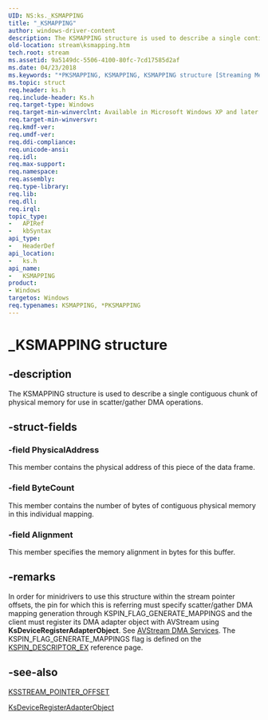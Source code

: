 ```yaml
---
UID: NS:ks._KSMAPPING
title: "_KSMAPPING"
author: windows-driver-content
description: The KSMAPPING structure is used to describe a single contiguous chunk of physical memory for use in scatter/gather DMA operations.
old-location: stream\ksmapping.htm
tech.root: stream
ms.assetid: 9a5149dc-5506-4100-80fc-7cd17585d2af
ms.date: 04/23/2018
ms.keywords: "*PKSMAPPING, KSMAPPING, KSMAPPING structure [Streaming Media Devices], PKSMAPPING, PKSMAPPING structure pointer [Streaming Media Devices], _KSMAPPING, avstruct_65f80fd5-14a6-431b-a1b6-e6c3d18302d3.xml, ks/KSMAPPING, ks/PKSMAPPING, stream.ksmapping"
ms.topic: struct
req.header: ks.h
req.include-header: Ks.h
req.target-type: Windows
req.target-min-winverclnt: Available in Microsoft Windows XP and later operating systems and in Microsoft DirectX 8.0 and later versions.
req.target-min-winversvr: 
req.kmdf-ver: 
req.umdf-ver: 
req.ddi-compliance: 
req.unicode-ansi: 
req.idl: 
req.max-support: 
req.namespace: 
req.assembly: 
req.type-library: 
req.lib: 
req.dll: 
req.irql: 
topic_type:
-	APIRef
-	kbSyntax
api_type:
-	HeaderDef
api_location:
-	ks.h
api_name:
-	KSMAPPING
product:
- Windows
targetos: Windows
req.typenames: KSMAPPING, *PKSMAPPING
---
```


# _KSMAPPING structure


## -description


The KSMAPPING structure is used to describe a single contiguous chunk of physical memory for use in scatter/gather DMA operations. 


## -struct-fields




### -field PhysicalAddress

This member contains the physical address of this piece of the data frame.


### -field ByteCount

This member contains the number of bytes of contiguous physical memory in this individual mapping.


### -field Alignment

This member specifies the memory alignment in bytes for this buffer.


## -remarks



In order for minidrivers to use this structure within the stream pointer offsets, the pin for which this is referring must specify scatter/gather DMA mapping generation through KSPIN_FLAG_GENERATE_MAPPINGS and the client must register its DMA adapter object with AVStream using <b>KsDeviceRegisterAdapterObject</b>. See <a href="https://msdn.microsoft.com/ba1c525b-26b0-4778-b58b-f4169cfb972e">AVStream DMA Services</a>. The KSPIN_FLAG_GENERATE_MAPPINGS flag is defined on the <a href="https://msdn.microsoft.com/library/windows/hardware/ff563534">KSPIN_DESCRIPTOR_EX</a> reference page.




## -see-also




<a href="https://msdn.microsoft.com/library/windows/hardware/ff567140">KSSTREAM_POINTER_OFFSET</a>



<a href="https://msdn.microsoft.com/library/windows/hardware/ff561687">KsDeviceRegisterAdapterObject</a>
 

 

